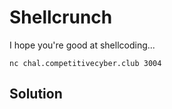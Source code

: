 # Shellcrunch

I hope you're good at shellcoding...

`nc chal.competitivecyber.club 3004`

## Solution

